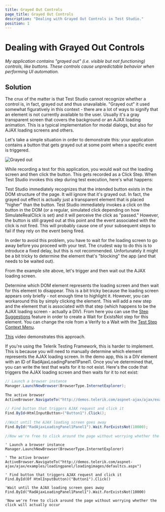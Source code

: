 ```yaml
---
title: Grayed Out Controls
page_title: Grayed Out Controls
description: "Dealing with Grayed Out Controls in Test Studio."
position: 1
---
```

# Dealing with Grayed Out Controls

*My application contains "grayed out" (i.e. visible but not functioning) controls, like buttons. These controls cause unpredictable behavior when performing UI automation.*

## Solution

The crux of the matter is that Test Studio cannot recognize whether a control is, in fact, grayed out and thus unavailable. "Grayed out" it used somewhat figuratively in this context - there are a lot of ways to signify that an element is not currently available to the user. Usually it's a gray transparent screen that covers the background or an AJAX loading animation. This is a typical implementation for modal dialogs, but also for AJAX loading screens and others.

Let's take a simple situation in order to demonstrate this: your application contains a button that gets grayed out at some point when a specific event is triggered.

![Grayed out][1]

While recording a test for this application, you would wait out the loading screen and then click the button. This gets recorded as a Click Step. When Test Studio invokes this step during test execution, here's what happens:

Test Studio immediately recognizes that the intended button exists in the DOM structure of the page. It will ignore that it's grayed out. In fact, the grayed out effect is actually just a transparent element that is placed "higher" than the button. Test Studio immediately invokes a click on the button in the DOM (or a regular, simulated click depending on how SimulateRealClick is set) and it will perceive the click as "passed." However, the button is still grayed out at this point and the event associated with the click is not fired. This will probably cause one of your subsequent steps to fail if they rely on the event being fired.

In order to avoid this problem, you have to wait for the loading screen to go away before you proceed with your test. The crudest way to do this is to introduce a fixed delay, but this is not recommended. Unfortunately it might be a bit tricky to determine the element that's "blocking" the app (and that needs to be waited out).

From the example site above, let's trigger and then wait out the AJAX loading screen.

Determine which DOM element represents the loading screen and then wait for this element to disappear. This is a bit tricky because the loading screen appears only briefly - not enough time to highlight it. However, you can workaround this by simply clicking the element. This will add a new step and the element that is associated with that step (which happens to be the AJAX loading screen - actually a DIV). From here you can use the <a href="/getting-started/test-recording/step-suggestions" target="_blank">Step Suggestions</a> feature in order to create a Wait for ExistsNot step for this element. You can change the role from a Verify to a Wait with the <a href="/features/test-maintenance/test-step-context-menu" target="_blank">Test Step Context Menu</a>.

<a href="http://screencast.com/t/xoeTif8LoU8c" target="_blank">This</a> video demonstrates this approach.

If you're using the Telerik Testing Framework, this is harder to implement. This is because you will need to manually determine which element represents the AJAX loading screen. In the demo app, this is a DIV element with an ID of RadAjaxLoadingPanel1Panel1. Once you've determined that, you can write the test that waits for it to not exist. Here's the code that triggers the AJAX loading screen and then waits for it to not exist:

```C#
// Launch a browser instance
Manager.LaunchNewBrowser(BrowserType.InternetExplorer);
 
The active browser
ActiveBrowser.NavigateTo("http://demos.telerik.com/aspnet-ajax/ajax/examples/loadingpanel/loadingimages/defaultcs.aspx");
 
// Find button that triggers AJAX request and click it
Find.ById<HtmlInputButton>("Button1").Click();
 
//Wait until the AJAX loading screen goes away
Find.ById("RadAjaxLoadingPanel1Panel1").Wait.ForExistsNot(10000);
 
//Now we're free to click around the page without worrying whether the click will actually occur
```
```VB
' Launch a browser instance
Manager.LaunchNewBrowser(BrowserType.InternetExplorer)
 
' The active browser
ActiveBrowser.NavigateTo("http://demos.telerik.com/aspnet-ajax/ajax/examples/loadingpanel/loadingimages/defaultcs.aspx")
 
' Find button that triggers AJAX request and click it
Find.ById(Of HtmlInputButton)("Button1").Click()
 
'Wait until the AJAX loading screen goes away
Find.ById("RadAjaxLoadingPanel1Panel1").Wait.ForExistsNot(10000)
 
'Now we're free to click around the page without worrying whether the click will actually occur
```

[1]: /img/advanced-topics/coded-samples/general/grayed-out-controls/fig1.png